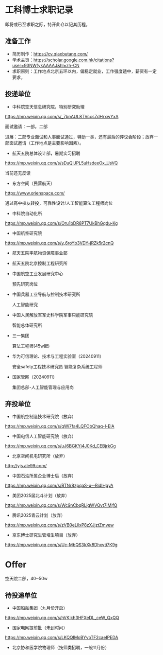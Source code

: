 # 工科博士求职记录
即将或已至求职之际，特开此仓以记其历程。

## 准备工作

- 简历制作：https://cv.qiaobutang.com/
- 学术主页：https://scholar.google.com.hk/citations?user=93NWfykAAAAJ&hl=zh-CN
- 求职原则：工作地点北京五环以内，偏稳定就业，工作强度适中，薪资有一定要求。
## 投递单位
- 中科院空天信息研究院，特别研究助理 

https://mp.weixin.qq.com/s/_7bnAUL8TVccsZdHrxwYxA

面试邀请：一部，二部

进展：二部专业面试和人事面试通过，特助一类，还有最后的评议会阶段；放弃一部面试邀请（工作地点是主要影响因素）。

- 航天五院总体设计部，暑期实习招聘

https://mp.weixin.qq.com/s/sDuQIJPL5uHsdeeOx_UsVQ

当前还无反馈

- 东方空间（民营航天）

https://www.orienspace.com/

通过高中校友转投，可靠性设计/人工智能算法工程师岗位

- 中科院自动化所

https://mp.weixin.qq.com/s/Oru1bDR8PT7UkBhGqdu-Kg

- 中国航空研究院

https://mp.weixin.qq.com/s/y_6roYb3VDY-jRZk5r2cnQ

- 航天五院宇航物资保障事业部
- 航天五院北京控制工程研究所


- 中国航空工业发展研究中心

  预先研究岗位

- 中国兵器工业导航与控制技术研究所

  人工智能研究

- 中国人民解放军军史科学院军事只能研究院

  智能总体研究所

- 三一集团

  算法工程师(45w起)

- 华为可信理论、技术与工程实验室（20240911）

  安全safety工程技术研究员
  智能复杂系统工程师

- 国家管网（20240911）

  集团总部-人工智能管理与应用岗

## 弃投单位

- 中国航空制造技术研究院（放弃）

https://mp.weixin.qq.com/s/qWi7fa4LQFObQhaq-l-ElA

- 中国电信人工智能研究院（放弃）

https://mp.weixin.qq.com/s/uJ6BGKYj4J0Kd_CEBjrkGg

- 北京空间机电研究所（放弃）

http://yjs.ale99.com/

- 中国石油所属企业博士后（放弃）

https://mp.weixin.qq.com/s/BTNr8zpqaS-u--RidIHgyA

- 美团2025届北斗计划（放弃）

https://mp.weixin.qq.com/s/Wc9nCbqRLjqWVQvt7lMjfQ



- 腾讯2025青云计划（放弃）

https://mp.weixin.qq.com/s/zVB0eLilxP8zXJjztZmvew


- 京东博士研究生管培生项目（放弃）

https://mp.weixin.qq.com/s/Uc-MbQS3kXk8Dhxvti7K9g

# Offer

空天院二部，40~50w

 ## 待投递单位

 - 中国船舶集团（九月份开启）

https://mp.weixin.qq.com/s/hVKikh3HFXeDL_ceW_QxQQ

- 国家电网提前批（未到时间）

https://mp.weixin.qq.com/s/LKQQlMoBYvbTF2caeIPEDA


- 北京协和医学院物理师（技师类招聘，一般11月份）

